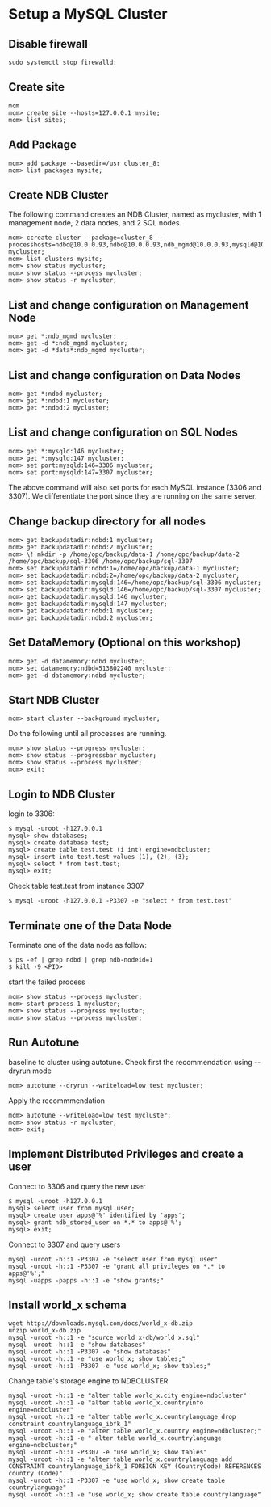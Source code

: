 # Setup a MySQL Cluster
## Disable firewall
```
sudo systemctl stop firewalld;
```
## Create site
```
mcm
mcm> create site --hosts=127.0.0.1 mysite;
mcm> list sites;
```
## Add Package
```
mcm> add package --basedir=/usr cluster_8;
mcm> list packages mysite;
```
## Create NDB Cluster
The following command creates an NDB Cluster, named as mycluster, with 1 management node, 2 data nodes, and 2 SQL nodes.
```
mcm> ccreate cluster --package=cluster_8 --processhosts=ndbd@10.0.0.93,ndbd@10.0.0.93,ndb_mgmd@10.0.0.93,mysqld@10.0.0.93,mysqld@10.0.0.93,ndbapi@10.0.0.93,ndbapi@10.0.0.93 mycluster;
mcm> list clusters mysite;
mcm> show status mycluster;
mcm> show status --process mycluster;
mcm> show status -r mycluster;
```
## List and change configuration on Management Node
```
mcm> get *:ndb_mgmd mycluster;
mcm> get -d *:ndb_mgmd mycluster;
mcm> get -d *data*:ndb_mgmd mycluster;
```
## List and change configuration on Data Nodes
```
mcm> get *:ndbd mycluster;
mcm> get *:ndbd:1 mycluster;
mcm> get *:ndbd:2 mycluster;
```
## List and change configuration on SQL Nodes
```
mcm> get *:mysqld:146 mycluster;
mcm> get *:mysqld:147 mycluster;
mcm> set port:mysqld:146=3306 mycluster;
mcm> set port:mysqld:147=3307 mycluster;
```
The above command will also set ports for each MySQL instance (3306 and 3307). We differentiate the port since they are running on the same server. </br>
## Change backup directory for all nodes
```
mcm> get backupdatadir:ndbd:1 mycluster;
mcm> get backupdatadir:ndbd:2 mycluster;
mcm> \! mkdir -p /home/opc/backup/data-1 /home/opc/backup/data-2 /home/opc/backup/sql-3306 /home/opc/backup/sql-3307
mcm> set backupdatadir:ndbd:1=/home/opc/backup/data-1 mycluster;
mcm> set backupdatadir:ndbd:2=/home/opc/backup/data-2 mycluster;
mcm> set backupdatadir:mysqld:146=/home/opc/backup/sql-3306 mycluster;
mcm> set backupdatadir:mysqld:146=/home/opc/backup/sql-3307 mycluster;
mcm> get backupdatadir:mysqld:146 mycluster;
mcm> get backupdatadir:mysqld:147 mycluster;
mcm> get backupdatadir:ndbd:1 mycluster;
mcm> get backupdatadir:ndbd:2 mycluster;
```
## Set DataMemory (Optional on this workshop)
```
mcm> get -d datamemory:ndbd mycluster;
mcm> set datamemory:ndbd=513802240 mycluster;
mcm> get -d datamemory:ndbd mycluster;
```
## Start NDB Cluster
```
mcm> start cluster --background mycluster;
```
Do the following until all processes are running.
```
mcm> show status --progress mycluster;
mcm> show status --progressbar mycluster;
mcm> show status --process mycluster;
mcm> exit;
```
## Login to NDB Cluster 
login to 3306:
```
$ mysql -uroot -h127.0.0.1
mysql> show databases;
mysql> create database test;
mysql> create table test.test (i int) engine=ndbcluster;
mysql> insert into test.test values (1), (2), (3);
mysql> select * from test.test;
mysql> exit;
```
Check table test.test from instance 3307
```
$ mysql -uroot -h127.0.0.1 -P3307 -e "select * from test.test"
```
## Terminate one of the Data Node
Terminate one of the data node as follow:
```
$ ps -ef | grep ndbd | grep ndb-nodeid=1
$ kill -9 <PID>
```
start the failed process
```
mcm> show status --process mycluster;
mcm> start process 1 mycluster;
mcm> show status --progress mycluster;
mcm> show status --process mycluster;
```
## Run Autotune 
baseline to cluster using autotune. Check first the recommendation using --dryrun mode
```
mcm> autotune --dryrun --writeload=low test mycluster;
```
Apply the recommmendation
```
mcm> autotune --writeload=low test mycluster;
mcm> show status -r mycluster;
mcm> exit;
```
## Implement Distributed Privileges and create a user
Connect to 3306 and query the new user
```
$ mysql -uroot -h127.0.0.1 
mysql> select user from mysql.user;
mysql> create user apps@'%' identified by 'apps';
mysql> grant ndb_stored_user on *.* to apps@'%';
mysql> exit;
```
Connect to 3307 and query users
```
mysql -uroot -h::1 -P3307 -e "select user from mysql.user"
mysql -uroot -h::1 -P3307 -e "grant all privileges on *.* to apps@'%';"
mysql -uapps -papps -h::1 -e "show grants;"
```
## Install world_x schema
```
wget http://downloads.mysql.com/docs/world_x-db.zip
unzip world_x-db.zip
mysql -uroot -h::1 -e "source world_x-db/world_x.sql"
mysql -uroot -h::1 -e "show databases"
mysql -uroot -h::1 -P3307 -e "show databases"
mysql -uroot -h::1 -e "use world_x; show tables;"
mysql -uroot -h::1 -P3307 -e "use world_x; show tables;"
```
Change table's storage engine to NDBCLUSTER
```
mysql -uroot -h::1 -e "alter table world_x.city engine=ndbcluster"
mysql -uroot -h::1 -e "alter table world_x.countryinfo engine=ndbcluster"
mysql -uroot -h::1 -e "alter table world_x.countrylanguage drop constraint countrylanguage_ibfk_1"
mysql -uroot -h::1 -e "alter table world_x.country engine=ndbcluster;"
mysql -uroot -h::1 -e " alter table world_x.countrylanguage engine=ndbcluster;"
mysql -uroot -h::1 -P3307 -e "use world_x; show tables"
mysql -uroot -h::1 -e "alter table world_x.countrylanguage add CONSTRAINT countrylanguage_ibfk_1 FOREIGN KEY (CountryCode) REFERENCES country (Code)"
mysql -uroot -h::1 -P3307 -e "use world_x; show create table countrylanguage"
mysql -uroot -h::1 -e "use world_x; show create table countrylanguage"
```
